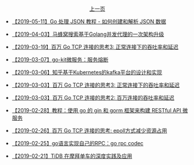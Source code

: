 <p align="center"><a href="./page-003.md">上一页</a></p>

- [【2019-05-11】Go 处理 JSON 教程 - 如何创建和解析 JSON 数据](https://bingohuang.com/go-json/)

- [【2019-04-03】马蜂窝搜索基于Golang并发代理的一次架构升级](http://zhuanlan.51cto.com/art/201903/594190.htm)

- [【2019-03-19】百万 Go TCP 连接的思考3: 正常连接下的吞吐率和延迟](https://colobu.com/2019/02/28/1m-go-tcp-connection-3/)

- [【2019-03-07】go-kit微服务：服务熔断](https://juejin.im/post/5c7e564651882546c846c101)

- [【2019-03-06】知乎基于Kubernetes的kafka平台的设计和实现](https://mp.weixin.qq.com/s/J6Rf0x2WQcGVWysf0R4-YA)

- [【2019-03-03】百万 Go TCP 连接的思考3: 正常连接下的吞吐率和延迟](https://colobu.com/2019/02/28/1m-go-tcp-connection-3/)

- [【2019-03-03】百万 Go TCP 连接的思考2: 百万连接的吞吐率和延迟](https://colobu.com/2019/02/27/1m-go-tcp-connection-2/)

- [【2019-02-28】教程：使用 go 的 gin 和 gorm 框架来构建 RESTful API 微服务
](https://learnku.com/golang/t/24598)

- [【2019-02-26】百万 Go TCP 连接的思考: epoll方式减少资源占用](https://colobu.com/2019/02/23/1m-go-tcp-connection/)

- [【2019-02-25】go语言实现自己的RPC：go rpc codec](https://juejin.im/post/5c4d7005f265da61223ab198)

- [【2019-02-21】TiDB 在摩拜单车的深度实践及应用](https://mp.weixin.qq.com/s/tXlli0-egrzXiX1__GuMPA)
